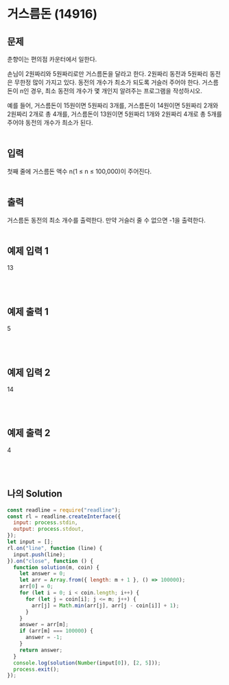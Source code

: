 # 거스름돈 (14916)

## 문제

춘향이는 편의점 카운터에서 일한다.

손님이 2원짜리와 5원짜리로만 거스름돈을 달라고 한다. 2원짜리 동전과 5원짜리 동전은 무한정 많이 가지고 있다. 동전의 개수가 최소가 되도록 거슬러 주어야 한다. 거스름돈이 n인 경우, 최소 동전의 개수가 몇 개인지 알려주는 프로그램을 작성하시오.

예를 들어, 거스름돈이 15원이면 5원짜리 3개를, 거스름돈이 14원이면 5원짜리 2개와 2원짜리 2개로 총 4개를, 거스름돈이 13원이면 5원짜리 1개와 2원짜리 4개로 총 5개를 주어야 동전의 개수가 최소가 된다.
<br/>
<br/>

## 입력

첫째 줄에 거스름돈 액수 n(1 ≤ n ≤ 100,000)이 주어진다.
<br/>
<br/>

## 출력

거스름돈 동전의 최소 개수를 출력한다. 만약 거슬러 줄 수 없으면 -1을 출력한다.
<br/>
<br/>

## 예제 입력 1

13

<br/>
<br/>

## 예제 출력 1

5

<br/>
<br/>

## 예제 입력 2

14

<br/>
<br/>

## 예제 출력 2

4

<br/>
<br/>

## 나의 Solution

```javascript
const readline = require("readline");
const rl = readline.createInterface({
  input: process.stdin,
  output: process.stdout,
});
let input = [];
rl.on("line", function (line) {
  input.push(line);
}).on("close", function () {
  function solution(m, coin) {
    let answer = 0;
    let arr = Array.from({ length: m + 1 }, () => 100000);
    arr[0] = 0;
    for (let i = 0; i < coin.length; i++) {
      for (let j = coin[i]; j <= m; j++) {
        arr[j] = Math.min(arr[j], arr[j - coin[i]] + 1);
      }
    }
    answer = arr[m];
    if (arr[m] === 100000) {
      answer = -1;
    }
    return answer;
  }
  console.log(solution(Number(input[0]), [2, 5]));
  process.exit();
});
```
